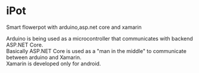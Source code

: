 # iPot
Smart flowerpot with arduino,asp.net core and xamarin

Arduino is being used as a microcontroller that communicates with backend ASP.NET Core.  
Basically ASP.NET Core is used as a "man in the middle" to communicate between arduino and Xamarin.  
Xamarin is developed only for android.  
